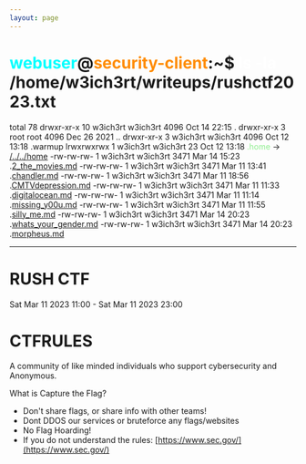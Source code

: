 ```yaml
---
layout: page
---
```


# <span style="color: cyan;">webuser</span>@<span style="color: darkorange;">security-client</span>:~$ <span style="color: white;">ls -la</span> /home/w3ich3rt/writeups/rushctf2023.txt
total 78
drwxr-xr-x 10 w3ich3rt w3ich3rt  4096 Oct 14 22:15 .
drwxr-xr-x  3 root     root      4096 Dec 26  2021 ..
drwxr-xr-x  3 w3ich3rt w3ich3rt  4096 Oct 12 13:18 .warmup
lrwxrwxrwx  1 w3ich3rt w3ich3rt    23 Oct 12 13:18 <span style="color: lightgreen;">.home</span> -> [/../../home](/)
-rw-rw-rw-  1 w3ich3rt w3ich3rt  3471 Mar 14 15:23 .[2_the_movies.md](2_the_movies/2_the_movies)
-rw-rw-rw-  1 w3ich3rt w3ich3rt  3471 Mar 11 13:41 .[chandler.md](chandler/chandler)
-rw-rw-rw-  1 w3ich3rt w3ich3rt  3471 Mar 11 18:56 .[CMTVdepression.md](CMTVdepression/cmtv_depression)
-rw-rw-rw-  1 w3ich3rt w3ich3rt  3471 Mar 11 11:33 .[digitalocean.md](DigitalOcean/digitalocean)
-rw-rw-rw-  1 w3ich3rt w3ich3rt  3471 Mar 11 11:14 .[missing_y00u.md](missing_y00u/missing-y00u)
-rw-rw-rw-  1 w3ich3rt w3ich3rt  3471 Mar 11 11:55 .[silly_me.md](silly_me/silly_me)
-rw-rw-rw-  1 w3ich3rt w3ich3rt  3471 Mar 14 20:23 .[whats_your_gender.md](whats_your_gender/whats_your_gender)
-rw-rw-rw-  1 w3ich3rt w3ich3rt  3471 Mar 14 20:23 .[morpheus.md](morpheus/morpheus)

---

# RUSH CTF

Sat Mar 11 2023 11:00 - Sat Mar 11 2023 23:00

# CTFRULES
A community of like minded individuals who support cybersecurity and Anonymous.

What is Capture the Flag?

- Don't share flags, or share info with other teams!
- Dont DDOS our services or bruteforce any flags/websites
- No Flag Hoarding!
- If you do not understand the rules: [https://www.sec.gov/](https://www.sec.gov/)
